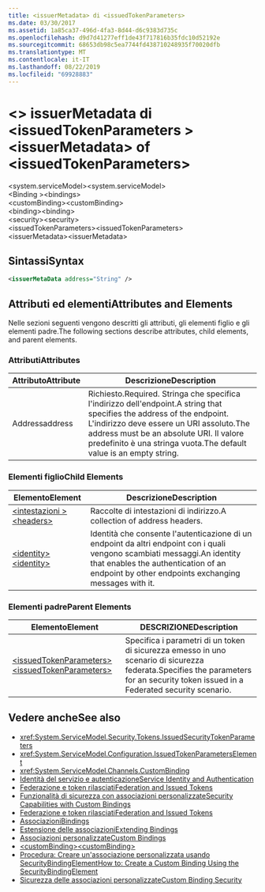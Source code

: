 ```yaml
---
title: <issuerMetadata> di <issuedTokenParameters>
ms.date: 03/30/2017
ms.assetid: 1a85ca37-496d-4fa3-8d44-d6c9383d735c
ms.openlocfilehash: d9d7d41277eff1de43f717816b35fdc10d52192e
ms.sourcegitcommit: 68653db98c5ea7744fd438710248935f70020dfb
ms.translationtype: MT
ms.contentlocale: it-IT
ms.lasthandoff: 08/22/2019
ms.locfileid: "69928883"
---
```

# <a name="issuermetadata-of-issuedtokenparameters"></a><span data-ttu-id="a8039-102">\<> issuerMetadata di \<issuedTokenParameters ></span><span class="sxs-lookup"><span data-stu-id="a8039-102">\<issuerMetadata> of \<issuedTokenParameters></span></span>
<span data-ttu-id="a8039-103">\<system.serviceModel></span><span class="sxs-lookup"><span data-stu-id="a8039-103">\<system.serviceModel></span></span>  
<span data-ttu-id="a8039-104">\<Binding ></span><span class="sxs-lookup"><span data-stu-id="a8039-104">\<bindings></span></span>  
<span data-ttu-id="a8039-105">\<customBinding></span><span class="sxs-lookup"><span data-stu-id="a8039-105">\<customBinding></span></span>  
<span data-ttu-id="a8039-106">\<binding></span><span class="sxs-lookup"><span data-stu-id="a8039-106">\<binding></span></span>  
<span data-ttu-id="a8039-107">\<security></span><span class="sxs-lookup"><span data-stu-id="a8039-107">\<security></span></span>  
<span data-ttu-id="a8039-108">\<issuedTokenParameters></span><span class="sxs-lookup"><span data-stu-id="a8039-108">\<issuedTokenParameters></span></span>  
<span data-ttu-id="a8039-109">\<issuerMetadata></span><span class="sxs-lookup"><span data-stu-id="a8039-109">\<issuerMetadata></span></span>  
  
## <a name="syntax"></a><span data-ttu-id="a8039-110">Sintassi</span><span class="sxs-lookup"><span data-stu-id="a8039-110">Syntax</span></span>  
  
```xml  
<issuerMetaData address="String" />
```  
  
## <a name="attributes-and-elements"></a><span data-ttu-id="a8039-111">Attributi ed elementi</span><span class="sxs-lookup"><span data-stu-id="a8039-111">Attributes and Elements</span></span>  
 <span data-ttu-id="a8039-112">Nelle sezioni seguenti vengono descritti gli attributi, gli elementi figlio e gli elementi padre.</span><span class="sxs-lookup"><span data-stu-id="a8039-112">The following sections describe attributes, child elements, and parent elements.</span></span>  
  
### <a name="attributes"></a><span data-ttu-id="a8039-113">Attributi</span><span class="sxs-lookup"><span data-stu-id="a8039-113">Attributes</span></span>  
  
|<span data-ttu-id="a8039-114">Attributo</span><span class="sxs-lookup"><span data-stu-id="a8039-114">Attribute</span></span>|<span data-ttu-id="a8039-115">Descrizione</span><span class="sxs-lookup"><span data-stu-id="a8039-115">Description</span></span>|  
|---------------|-----------------|  
|<span data-ttu-id="a8039-116">Address</span><span class="sxs-lookup"><span data-stu-id="a8039-116">address</span></span>|<span data-ttu-id="a8039-117">Richiesto.</span><span class="sxs-lookup"><span data-stu-id="a8039-117">Required.</span></span> <span data-ttu-id="a8039-118">Stringa che specifica l'indirizzo dell'endpoint.</span><span class="sxs-lookup"><span data-stu-id="a8039-118">A string that specifies the address of the endpoint.</span></span> <span data-ttu-id="a8039-119">L'indirizzo deve essere un URI assoluto.</span><span class="sxs-lookup"><span data-stu-id="a8039-119">The address must be an absolute URI.</span></span> <span data-ttu-id="a8039-120">Il valore predefinito è una stringa vuota.</span><span class="sxs-lookup"><span data-stu-id="a8039-120">The default value is an empty string.</span></span>|  
  
### <a name="child-elements"></a><span data-ttu-id="a8039-121">Elementi figlio</span><span class="sxs-lookup"><span data-stu-id="a8039-121">Child Elements</span></span>  
  
|<span data-ttu-id="a8039-122">Elemento</span><span class="sxs-lookup"><span data-stu-id="a8039-122">Element</span></span>|<span data-ttu-id="a8039-123">Descrizione</span><span class="sxs-lookup"><span data-stu-id="a8039-123">Description</span></span>|  
|-------------|-----------------|  
|[<span data-ttu-id="a8039-124">\<intestazioni ></span><span class="sxs-lookup"><span data-stu-id="a8039-124">\<headers></span></span>](headers-element.md)|<span data-ttu-id="a8039-125">Raccolte di intestazioni di indirizzo.</span><span class="sxs-lookup"><span data-stu-id="a8039-125">A collection of address headers.</span></span>|  
|[<span data-ttu-id="a8039-126">\<identity></span><span class="sxs-lookup"><span data-stu-id="a8039-126">\<identity></span></span>](identity.md)|<span data-ttu-id="a8039-127">Identità che consente l'autenticazione di un endpoint da altri endpoint con i quali vengono scambiati messaggi.</span><span class="sxs-lookup"><span data-stu-id="a8039-127">An identity that enables the authentication of an endpoint by other endpoints exchanging messages with it.</span></span>|  
  
### <a name="parent-elements"></a><span data-ttu-id="a8039-128">Elementi padre</span><span class="sxs-lookup"><span data-stu-id="a8039-128">Parent Elements</span></span>  
  
|<span data-ttu-id="a8039-129">Elemento</span><span class="sxs-lookup"><span data-stu-id="a8039-129">Element</span></span>|<span data-ttu-id="a8039-130">DESCRIZIONE</span><span class="sxs-lookup"><span data-stu-id="a8039-130">Description</span></span>|  
|-------------|-----------------|  
|[<span data-ttu-id="a8039-131">\<issuedTokenParameters></span><span class="sxs-lookup"><span data-stu-id="a8039-131">\<issuedTokenParameters></span></span>](issuedtokenparameters.md)|<span data-ttu-id="a8039-132">Specifica i parametri di un token di sicurezza emesso in uno scenario di sicurezza federata.</span><span class="sxs-lookup"><span data-stu-id="a8039-132">Specifies the parameters for an security token issued in a Federated security scenario.</span></span>|  
  
## <a name="see-also"></a><span data-ttu-id="a8039-133">Vedere anche</span><span class="sxs-lookup"><span data-stu-id="a8039-133">See also</span></span>

- <xref:System.ServiceModel.Security.Tokens.IssuedSecurityTokenParameters>
- <xref:System.ServiceModel.Configuration.IssuedTokenParametersElement>
- <xref:System.ServiceModel.Channels.CustomBinding>
- [<span data-ttu-id="a8039-134">Identità del servizio e autenticazione</span><span class="sxs-lookup"><span data-stu-id="a8039-134">Service Identity and Authentication</span></span>](../../../wcf/feature-details/service-identity-and-authentication.md)
- [<span data-ttu-id="a8039-135">Federazione e token rilasciati</span><span class="sxs-lookup"><span data-stu-id="a8039-135">Federation and Issued Tokens</span></span>](../../../wcf/feature-details/federation-and-issued-tokens.md)
- [<span data-ttu-id="a8039-136">Funzionalità di sicurezza con associazioni personalizzate</span><span class="sxs-lookup"><span data-stu-id="a8039-136">Security Capabilities with Custom Bindings</span></span>](../../../wcf/feature-details/security-capabilities-with-custom-bindings.md)
- [<span data-ttu-id="a8039-137">Federazione e token rilasciati</span><span class="sxs-lookup"><span data-stu-id="a8039-137">Federation and Issued Tokens</span></span>](../../../wcf/feature-details/federation-and-issued-tokens.md)
- [<span data-ttu-id="a8039-138">Associazioni</span><span class="sxs-lookup"><span data-stu-id="a8039-138">Bindings</span></span>](../../../wcf/bindings.md)
- [<span data-ttu-id="a8039-139">Estensione delle associazioni</span><span class="sxs-lookup"><span data-stu-id="a8039-139">Extending Bindings</span></span>](../../../wcf/extending/extending-bindings.md)
- [<span data-ttu-id="a8039-140">Associazioni personalizzate</span><span class="sxs-lookup"><span data-stu-id="a8039-140">Custom Bindings</span></span>](../../../wcf/extending/custom-bindings.md)
- [<span data-ttu-id="a8039-141">\<customBinding></span><span class="sxs-lookup"><span data-stu-id="a8039-141">\<customBinding></span></span>](custombinding.md)
- [<span data-ttu-id="a8039-142">Procedura: Creare un'associazione personalizzata usando SecurityBindingElement</span><span class="sxs-lookup"><span data-stu-id="a8039-142">How to: Create a Custom Binding Using the SecurityBindingElement</span></span>](../../../wcf/feature-details/how-to-create-a-custom-binding-using-the-securitybindingelement.md)
- [<span data-ttu-id="a8039-143">Sicurezza delle associazioni personalizzate</span><span class="sxs-lookup"><span data-stu-id="a8039-143">Custom Binding Security</span></span>](../../../wcf/samples/custom-binding-security.md)
